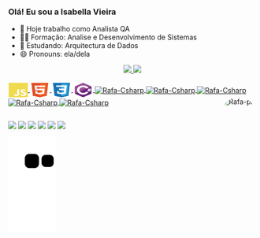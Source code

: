 ### Olá! Eu sou a Isabella Vieira

- 🔭 Hoje trabalho como Analista QA
- 👨‍🎓 Formação: Analise e Desenvolvimento de Sistemas
- 🌱 Estudando: Arquitectura de Dados
- 😄 Pronouns: ela/dela
<div align="center">
  <a href="https://github.com/bella5900g">
  <img height="140em" src="https://github-readme-stats.vercel.app/api?username=bella5900g&show_icons=true&theme=dracula&include_all_commits=true&count_private=true"/>
  <img height="140em" src="https://github-readme-stats.vercel.app/api/top-langs/?username=bella5900g&layout=compact&langs_count=7&theme=dracula"/>
</div>
  
  <div style="display: inline_block"><br>
  <img align="center" alt="Rafa-Js" height="30" width="40" src="https://raw.githubusercontent.com/devicons/devicon/master/icons/javascript/javascript-plain.svg">
  <img align="center" alt="Rafa-HTML" height="30" width="40" src="https://raw.githubusercontent.com/devicons/devicon/master/icons/html5/html5-original.svg">
  <img align="center" alt="Rafa-CSS" height="30" width="40" src="https://raw.githubusercontent.com/devicons/devicon/master/icons/css3/css3-original.svg">
  <img align="center" alt="Rafa-Csharp" height="30" width="40" src="https://raw.githubusercontent.com/devicons/devicon/master/icons/csharp/csharp-original.svg">
  <img align="center" alt="Rafa-Csharp" height="30" width="40" src="https://cdn.jsdelivr.net/gh/devicons/devicon/icons/mysql/mysql-original-wordmark.svg" />
  <img align="center" alt="Rafa-Csharp" height="30" src="https://cdn.jsdelivr.net/gh/devicons/devicon/icons/canva/canva-original.svg" />
  <img align="center" alt="Rafa-Csharp" height="30" src="https://cdn.jsdelivr.net/gh/devicons/devicon/icons/dotnetcore/dotnetcore-original.svg" />
  <img align="center" alt="Rafa-Csharp" height="30" src="https://cdn.jsdelivr.net/gh/devicons/devicon/icons/dot-net/dot-net-original.svg" />
  <img align="center" alt="Rafa-Csharp" height="30" src="https://cdn.jsdelivr.net/gh/devicons/devicon/icons/vscode/vscode-original.svg" />
      <img align="right" alt="Rafa-pic" height="150" style="border-radius:50px;" src="https://i.picasion.com/pic92/60ebad7bf703911ab4cc810a5aaa68ac.gif">
</div>

  ##
  
  <div>
    <a href="https://www.youtube.com/channel/UCi4JfKf8KdblzDlb5krYraQ" target="_blank"><img src="https://img.shields.io/badge/YouTube-FF0000?style=for-the-badge&logo=youtube&logoColor=white" target="_blank"></a>
  <a href="https://www.instagram.com/bella5900g" target="_blank"><img src="https://img.shields.io/badge/-Instagram-%23E4405F?style=for-the-badge&logo=instagram&logoColor=white" target="_blank"></a>
 	<a href="https:https://www.twitch.tv/bellacandy5900g" target="_blank"><img src="https://img.shields.io/badge/Twitch-9146FF?style=for-the-badge&logo=twitch&logoColor=white" target="_blank"></a>
 <a href="https://discord.gg/Tf4SFnE9yF" target="_blank"><img src="https://img.shields.io/badge/Discord-7289DA?style=for-the-badge&logo=discord&logoColor=white" target="_blank"></a> 
  <a href = "mailto:bellacandy5900g@gmail.com"><img src="https://img.shields.io/badge/-Gmail-%23333?style=for-the-badge&logo=gmail&logoColor=white" target="_blank"></a>
  <a href="https://www.linkedin.com/in/isabella-vieira-barbosa-990679230/" target="_blank"><img src="https://img.shields.io/badge/-LinkedIn-%230077B5?style=for-the-badge&logo=linkedin&logoColor=white" target="_blank"></a>
    
  ![Snake animation](https://github.com/bella5900g/bella5900g/blob/output/github-contribution-grid-snake.svg)
    
  </div>
